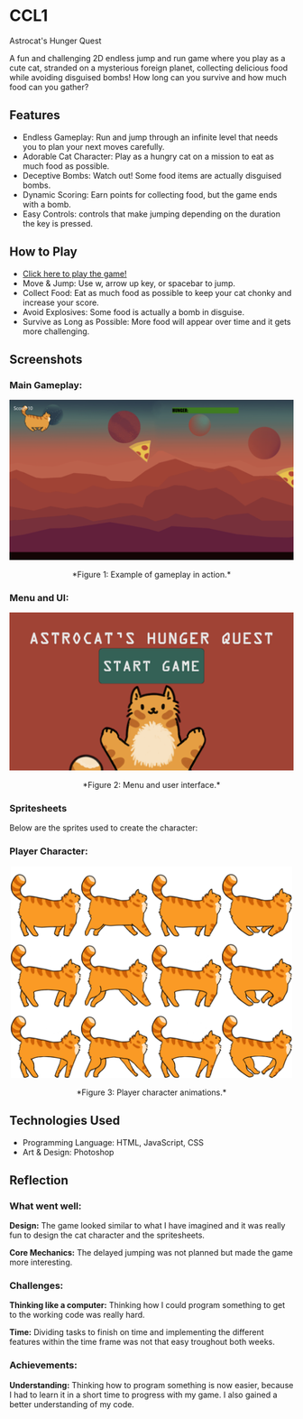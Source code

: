 # CCL1
Astrocat's Hunger Quest

A fun and challenging 2D endless jump and run game where you play as a cute cat, 
stranded on a mysterious foreign planet, collecting delicious food while avoiding disguised bombs! 
How long can you survive and how much food can you gather?

## Features
+ Endless Gameplay: Run and jump through an infinite level that needs you to plan your next moves carefully.
+ Adorable Cat Character: Play as a hungry cat on a mission to eat as much food as possible.
+ Deceptive Bombs: Watch out! Some food items are actually disguised bombs.
+ Dynamic Scoring: Earn points for collecting food, but the game ends with a bomb.
+ Easy Controls: controls that make jumping depending on the duration the key is pressed.

## How to Play
* [Click here to play the game!](https://livviv.github.io/CCL1)
* Move & Jump: Use w, arrow up key, or spacebar to jump.
* Collect Food: Eat as much food as possible to keep your cat chonky and increase your score.
* Avoid Explosives: Some food is actually a bomb in disguise.
* Survive as Long as Possible: More food will appear over time and it gets more challenging.

## Screenshots

### Main Gameplay:
<div style="text-align: center;">
  <img src="images/gameplay.png" alt="Gameplay Screenshot" width="600">
  <p>*Figure 1: Example of gameplay in action.*</p>
</div>

### Menu and UI:
<div style="text-align: center;">
  <img src="images/menu.png" alt="Menu UI Screenshot" width="600">
  <p>*Figure 2: Menu and user interface.*</p>
</div>

### Spritesheets
Below are the sprites used to create the character:

### Player Character:
<div style="text-align: center;">
  <img src="images/spritesheet_all.png" alt="Player Spritesheet" width="500">
  <p>*Figure 3: Player character animations.*</p>
</div>

## Technologies Used
* Programming Language: HTML, JavaScript, CSS
* Art & Design: Photoshop

## Reflection

### What went well:
**Design:** The game looked similar to what I have imagined and it was really fun to design the cat character and the spritesheets.

**Core Mechanics:** The delayed jumping was not planned but made the game more interesting.

### Challenges:
**Thinking like a computer:** Thinking how I could program something to get to the working code was really hard.

**Time:** Dividing tasks to finish on time and implementing the different features within the time frame was not that easy troughout both weeks.

### Achievements:
**Understanding:** Thinking how to program something is now easier, because I had to learn it in a short time to progress with my game. I also gained a better understanding of my code.
